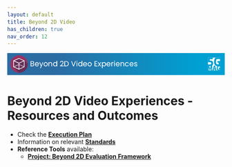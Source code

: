 ```yaml
---
layout: default
title: Beyond 2D Video
has_children: true
nav_order: 12
---
```


<img src="../assets/images/Banner_B2D.png" /> 

# Beyond 2D Video Experiences - Resources and Outcomes

* Check the [**Execution Plan**](https://github.com/orgs/5G-MAG/projects/44/views/15)
* Information on relevant [**Standards**](https://5g-mag.github.io/Standards/pages/beyond2d.html)
* **Reference Tools** available:
   * [**Project: Beyond 2D Evaluation Framework**](https://5g-mag.github.io/Getting-Started/pages/beyond-2d-evaluation-framework/)
